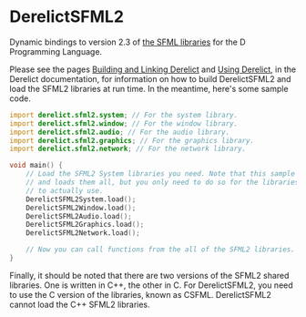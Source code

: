 DerelictSFML2
==========

Dynamic bindings to version 2.3 of [the SFML libraries][1] for the D Programming Language.

Please see the pages [Building and Linking Derelict][2] and [Using Derelict][3], in the Derelict documentation, for information on how to build DerelictSFML2 and load the SFML2 libraries at run time. In the meantime, here's some sample code.

```D
import derelict.sfml2.system; // For the system library.
import derelict.sfml2.window; // For the window library.
import derelict.sfml2.audio; // For the audio library.
import derelict.sfml2.graphics; // For the graphics library.
import derelict.sfml2.network; // For the network library.

void main() {
    // Load the SFML2 System libraries you need. Note that this sample imports
    // and loads them all, but you only need to do so for the libraries you intend
    // to actually use.
    DerelictSFML2System.load();
    DerelictSFML2Window.load();
    DerelictSFML2Audio.load();
    DerelictSFML2Graphics.load();
    DerelictSFML2Network.load();

    // Now you can call functions from the all of the SFML2 libraries.
}
```

Finally, it should be noted that there are two versions of the SFML2 shared libraries. One is written in C++, the other in C. For DerelictSFML2, you need to use the C version of the libraries, known as CSFML. DerelictSFML2 cannot load the C++ SFML2 libraries.

[1]: http://www.sfml-dev.org/
[2]: http://derelictorg.github.io/compiling.html
[3]: http://derelictorg.github.io/using.html
